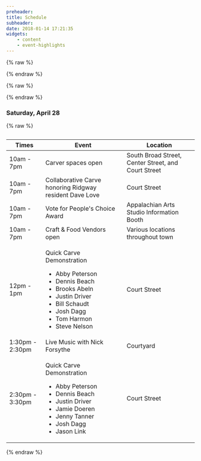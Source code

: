 ```yaml
---
preheader: 
title: Schedule
subheader: 
date: 2018-01-14 17:21:35
widgets:
    - content
    - event-highlights
---
```



{% raw %}
<!--
### Thursday, April 26

<table class="uk-table uk-table-divider">
    <caption></caption>
    <thead>
        <tr>
            <th>Times</th>
            <th>Event</th>
            <th>Location</th>
        </tr>
    </thead>
    <tbody>
        <tr>
            <td>10am - 7pm</td>
            <td>Carver spaces open</td>
            <td>South Broad Street, Center Street, and Court Street</td>
        </tr>
        <tr>
            <td>10am - 7pm</td>
            <td>Collaborative Carve honoring Ridgway resident Dave Love</td>
            <td>Court Street</td>
        </tr>
        <tr>
            <td>10am - 7pm</td>
            <td>Vote for People's Choice Award</td>
            <td>Appalachian Arts Studio Information Booth</td>
        </tr>
        <tr>
            <td>10am - 7pm</td>
            <td>Craft & Food Vendors open</td>
            <td>Various locations throughout town</td>
        </tr>
    </tbody>
</table>
-->
{% endraw %}



{% raw %}
<!--
### Friday, April 27

<table class="uk-table uk-table-divider">
    <caption></caption>
    <thead>
        <tr>
            <th>Times</th>
            <th>Event</th>
            <th>Location</th>
        </tr>
    </thead>
    <tbody>
        <tr>
            <td>10am - 7pm</td>
            <td>Carver spaces open</td>
            <td>South Broad Street, Center Street, and Court Street</td>
        </tr>
        <tr>
            <td>10am - 7pm</td>
            <td>Collaborative Carve honoring Ridgway resident Dave Love</td>
            <td>Court Street</td>
        </tr>
        <tr>
            <td>10am - 7pm</td>
            <td>Vote for People's Choice Award</td>
            <td>Appalachian Arts Studio Information Booth</td>
        </tr>
        <tr>
            <td>10am - 7pm</td>
            <td>Craft & Food Vendors open</td>
            <td>Various locations throughout town</td>
        </tr>
        <tr>
            <td>12pm - 1pm</td>
            <td>
                <p>Quick Carve Demonstration<p>
                <ul>
                    <li>Abbey Peterson</li>
                    <li>Dennis Beach</li>
                    <li>Jamie Doeren</li>
                    <li>Justin Driver</li>
                    <li>Bill Schaudt</li>
                    <li>Jenny Tanner</li>
                    <li>Josh Dagg</li>
                    <li>Tom Harmon</li>
                </ul>
            </td>
            <td>Court Street</td>
        </tr>
        <tr>
            <td>2:30pm - 3:30pm</td>
            <td>
                <p>Quick Carve Demonstration<p>
                <ul>
                    <li>Justin Driver</li>
                    <li>David Learn</li>
                    <li>Abbey Petersen</li>
                    <li>Dennis Beach</li>
                    <li>Brooks Abeln</li>
                    <li>Josh Dagg</li>
                    <li>Ryan Hill</li>
                    <li>Tim Klock</li>
                </ul>
            </td>
            <td>Court Street</td>
        </tr>
        <tr>
            <td>4pm - 6pm</td>
            <td>Live Music featuing the "Guitar Club"</td>
            <td>Courtyard</td>
        </tr>
    </tbody>
</table>
-->
{% endraw %}

### Saturday, April 28

{% raw %}
<table class="uk-table uk-table-divider">
    <caption></caption>
    <thead>
        <tr>
            <th>Times</th>
            <th>Event</th>
            <th>Location</th>
        </tr>
    </thead>
    <tbody>
        <tr>
            <td>10am - 7pm</td>
            <td>Carver spaces open</td>
            <td>South Broad Street, Center Street, and Court Street</td>
        </tr>
        <tr>
            <td>10am - 7pm</td>
            <td>Collaborative Carve honoring Ridgway resident Dave Love</td>
            <td>Court Street</td>
        </tr>
        <tr>
            <td>10am - 7pm</td>
            <td>Vote for People's Choice Award</td>
            <td>Appalachian Arts Studio Information Booth</td>
        </tr>
        <tr>
            <td>10am - 7pm</td>
            <td>Craft & Food Vendors open</td>
            <td>Various locations throughout town</td>
        </tr>
        <tr>
            <td>12pm - 1pm</td>
            <td>
                <p>Quick Carve Demonstration<p>
                <ul>
                    <li>Abby Peterson</li>
                    <li>Dennis Beach</li>
                    <li>Brooks Abeln</li>
                    <li>Justin Driver</li>
                    <li>Bill Schaudt</li>
                    <li>Josh Dagg</li>
                    <li>Tom Harmon</li>
                    <li>Steve Nelson</li>
                </ul>
            </td>
            <td>Court Street</td>
        </tr>
        <tr>
            <td>1:30pm - 2:30pm</td>
            <td>Live Music with Nick Forsythe</td>
            <td>Courtyard</td>
        </tr>
        <tr>
            <td>2:30pm - 3:30pm</td>
            <td>
                <p>Quick Carve Demonstration<p>
                <ul>
                    <li>Abby Peterson</li>
                    <li>Dennis Beach</li>
                    <li>Justin Driver</li>
                    <li>Jamie Doeren</li>
                    <li>Jenny Tanner</li>
                    <li>Josh Dagg</li>
                    <li>Jason Link</li>
                </ul>
            </td>
            <td>Court Street</td>
        </tr>
    </tbody>
</table>

{% endraw %}